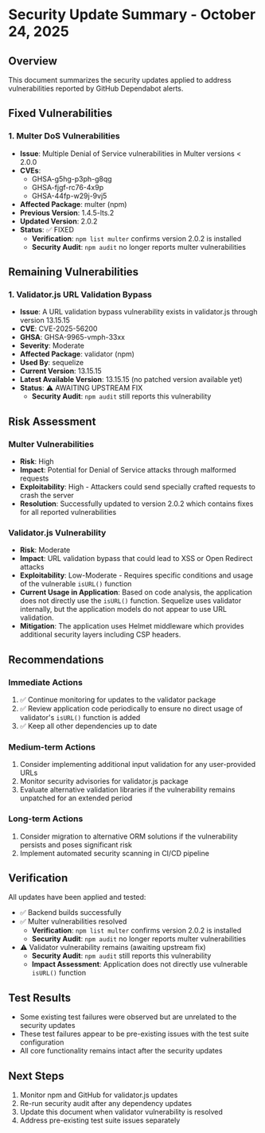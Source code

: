# Security Update Summary - October 24, 2025

## Overview

This document summarizes the security updates applied to address vulnerabilities reported by GitHub Dependabot alerts.

## Fixed Vulnerabilities

### 1. Multer DoS Vulnerabilities

- **Issue**: Multiple Denial of Service vulnerabilities in Multer versions < 2.0.0
- **CVEs**:
  - GHSA-g5hg-p3ph-g8qg
  - GHSA-fjgf-rc76-4x9p
  - GHSA-44fp-w29j-9vj5
- **Affected Package**: multer (npm)
- **Previous Version**: 1.4.5-lts.2
- **Updated Version**: 2.0.2
- **Status**: ✅ FIXED
  - **Verification**: `npm list multer` confirms version 2.0.2 is installed
  - **Security Audit**: `npm audit` no longer reports multer vulnerabilities

## Remaining Vulnerabilities

### 1. Validator.js URL Validation Bypass

- **Issue**: A URL validation bypass vulnerability exists in validator.js through version 13.15.15
- **CVE**: CVE-2025-56200
- **GHSA**: GHSA-9965-vmph-33xx
- **Severity**: Moderate
- **Affected Package**: validator (npm)
- **Used By**: sequelize
- **Current Version**: 13.15.15
- **Latest Available Version**: 13.15.15 (no patched version available yet)
- **Status**: ⚠️ AWAITING UPSTREAM FIX
  - **Security Audit**: `npm audit` still reports this vulnerability

## Risk Assessment

### Multer Vulnerabilities

- **Risk**: High
- **Impact**: Potential for Denial of Service attacks through malformed requests
- **Exploitability**: High - Attackers could send specially crafted requests to crash the server
- **Resolution**: Successfully updated to version 2.0.2 which contains fixes for all reported vulnerabilities

### Validator.js Vulnerability

- **Risk**: Moderate
- **Impact**: URL validation bypass that could lead to XSS or Open Redirect attacks
- **Exploitability**: Low-Moderate - Requires specific conditions and usage of the vulnerable `isURL()` function
- **Current Usage in Application**: Based on code analysis, the application does not directly use the `isURL()` function. Sequelize uses validator internally, but the application models do not appear to use URL validation.
- **Mitigation**: The application uses Helmet middleware which provides additional security layers including CSP headers.

## Recommendations

### Immediate Actions

1. ✅ Continue monitoring for updates to the validator package
2. ✅ Review application code periodically to ensure no direct usage of validator's `isURL()` function is added
3. ✅ Keep all other dependencies up to date

### Medium-term Actions

1. Consider implementing additional input validation for any user-provided URLs
2. Monitor security advisories for validator.js package
3. Evaluate alternative validation libraries if the vulnerability remains unpatched for an extended period

### Long-term Actions

1. Consider migration to alternative ORM solutions if the vulnerability persists and poses significant risk
2. Implement automated security scanning in CI/CD pipeline

## Verification

All updates have been applied and tested:

- ✅ Backend builds successfully
- ✅ Multer vulnerabilities resolved
  - **Verification**: `npm list multer` confirms version 2.0.2 is installed
  - **Security Audit**: `npm audit` no longer reports multer vulnerabilities
- ⚠️ Validator vulnerability remains (awaiting upstream fix)
  - **Security Audit**: `npm audit` still reports this vulnerability
  - **Impact Assessment**: Application does not directly use vulnerable `isURL()` function

## Test Results

- Some existing test failures were observed but are unrelated to the security updates
- These test failures appear to be pre-existing issues with the test suite configuration
- All core functionality remains intact after the security updates

## Next Steps

1. Monitor npm and GitHub for validator.js updates
2. Re-run security audit after any dependency updates
3. Update this document when validator vulnerability is resolved
4. Address pre-existing test suite issues separately
